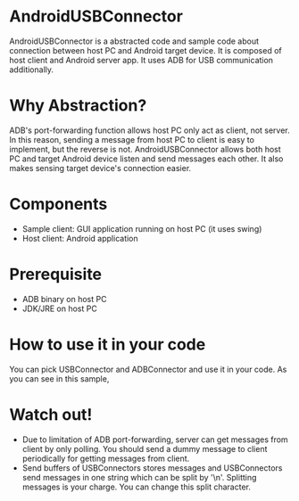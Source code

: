 AndroidUSBConnector
===================

AndroidUSBConnector is a abstracted code and sample code about connection between host PC and Android target device. It is composed of host client and Android server app. It uses ADB for USB communication additionally.

Why Abstraction?
===================
ADB's port-forwarding function allows host PC only act as client, not server. In this reason, sending a message from host PC to client is easy to implement, but the reverse is not. AndroidUSBConnector allows both host PC and target Android device listen and send messages each other. It also makes sensing target device's connection easier.

Components
===================
* Sample client: GUI application running on host PC (it uses swing)
* Host client: Android application

Prerequisite
===================
* ADB binary on host PC
* JDK/JRE on host PC

How to use it in your code
===================
You can pick USBConnector and ADBConnector and use it in your code. As you can see in this sample, 

Watch out!
===================
* Due to limitation of ADB port-forwarding, server can get messages from client by only polling. You should send a dummy message to client periodically for getting messages from client.
* Send buffers of USBConnectors stores messages and USBConnectors send messages in one string which can be split by '\n'. Splitting messages is your charge. You can change this split character.
